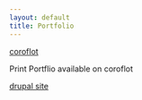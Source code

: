 ```yaml
---
layout: default
title: Portfolio	
---
```


<div id="projectContainer">
<div class="projects">
    <div class="project coroflot">
    <a href="http://coroflot.com/rjarmand" target="_blank">coroflot</a>
    <p>Print Portflio available on coroflot</p>
    </div>
    <div class="project mydrupal">
    <a href="http://mydrupal.site90.net/" target="_blank">drupal site</a>
    </div>
</div> 
</div>
